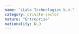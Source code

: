 ```yaml
---
name: "iLabs Technologies b.v."
category: private-sector
nature: "Entreprise"
nationality: NLD
---
```

